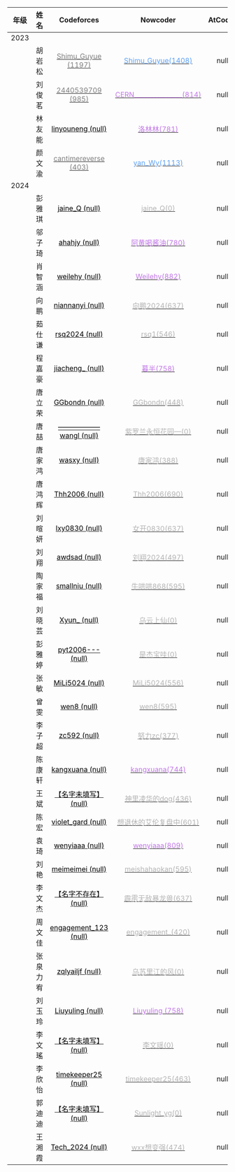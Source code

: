 | 年级 | 姓名 | Codeforces | Nowcoder | AtCoder |
| :---: | :---: | :---: | :---: | :---: |
| 2023 |  |  |  |  |
|  | 胡岩松 | [ <font color=#808080>Shimu_Guyue (1197)</font>](https://codeforces.com/profile/Shimu_Guyue) | [<font color=#5ea1f4>Shimu_Guyue(1408)</font>](https://ac.nowcoder.com/acm/contest/rating-index?searchUserName=Shimu_Guyue) | null | null | 
|  | 刘俊茗 | [ <font color=#808080>2440539709 (985)</font>](https://codeforces.com/profile/2440539709) | [<font color=#c177e7>CERN_______________(814)</font>](https://ac.nowcoder.com/acm/contest/rating-index?searchUserName=CERN_______________) | null | null | 
|  | 林友能 | [ <font color=#0000>linyouneng (null)</font>](https://codeforces.com/profile/linyouneng) | [<font color=#c177e7>洛林林(781)</font>](https://ac.nowcoder.com/acm/contest/rating-index?searchUserName=洛林林) | null | null | 
|  | 颜文渝 | [ <font color=#808080>cantimereverse (403)</font>](https://codeforces.com/profile/cantimereverse) | [<font color=#5ea1f4>yan_Wy(1113)</font>](https://ac.nowcoder.com/acm/contest/rating-index?searchUserName=yan_Wy) | null | null | 
| 2024 |  |  |  |  |
|  | 彭雅琪 | [ <font color=#0000>jaine_Q (null)</font>](https://codeforces.com/profile/jaine_Q) | [<font color=#b4b4b4>jaine_Q(0)</font>](https://ac.nowcoder.com/acm/contest/rating-index?searchUserName=jaine_Q) | null | null | 
|  | 邬子琦 | [ <font color=#0000>ahahjy (null)</font>](https://codeforces.com/profile/ahahjy) | [<font color=#c177e7>阿黄喝酱油(780)</font>](https://ac.nowcoder.com/acm/contest/rating-index?searchUserName=阿黄喝酱油) | null | null | 
|  | 肖智涵 | [ <font color=#0000>weilehy (null)</font>](https://codeforces.com/profile/weilehy) | [<font color=#c177e7>Weilehy(882)</font>](https://ac.nowcoder.com/acm/contest/rating-index?searchUserName=Weilehy) | null | null | 
|  | 向鹏 | [ <font color=#0000>niannanyi (null)</font>](https://codeforces.com/profile/niannanyi) | [<font color=#b4b4b4>向鹏2024(637)</font>](https://ac.nowcoder.com/acm/contest/rating-index?searchUserName=向鹏2024) | null | null | 
|  | 茹仕谦 | [ <font color=#0000>rsq2024 (null)</font>](https://codeforces.com/profile/rsq2024) | [<font color=#b4b4b4>rsq1(546)</font>](https://ac.nowcoder.com/acm/contest/rating-index?searchUserName=rsq1) | null | null | 
|  | 程嘉豪 | [ <font color=#0000>jiacheng_ (null)</font>](https://codeforces.com/profile/jiacheng_) | [<font color=#c177e7>暮半(758)</font>](https://ac.nowcoder.com/acm/contest/rating-index?searchUserName=暮半) | null | null | 
|  | 唐立荣 | [ <font color=#0000>GGbondn  (null)</font>](https://codeforces.com/profile/GGbondn ) | [<font color=#b4b4b4>GGbondn(448)</font>](https://ac.nowcoder.com/acm/contest/rating-index?searchUserName=GGbondn) | null | null | 
|  | 唐喆 | [ <font color=#0000>——————wangl (null)</font>](https://codeforces.com/profile/——————wangl) | [<font color=#b4b4b4>紫罗兰永恒花园—(0)</font>](https://ac.nowcoder.com/acm/contest/rating-index?searchUserName=紫罗兰永恒花园—) | null | null | 
|  | 唐家鸿 | [ <font color=#0000>wasxy (null)</font>](https://codeforces.com/profile/wasxy) | [<font color=#b4b4b4>唐家鸿(388)</font>](https://ac.nowcoder.com/acm/contest/rating-index?searchUserName=唐家鸿) | null | null | 
|  | 唐鸿辉 | [ <font color=#0000>Thh2006 (null)</font>](https://codeforces.com/profile/Thh2006) | [<font color=#b4b4b4>Thh2006(690)</font>](https://ac.nowcoder.com/acm/contest/rating-index?searchUserName=Thh2006) | null | null | 
|  | 刘暄妍 | [ <font color=#0000>lxy0830 (null)</font>](https://codeforces.com/profile/lxy0830) | [<font color=#b4b4b4>女开0830(637)</font>](https://ac.nowcoder.com/acm/contest/rating-index?searchUserName=女开0830) | null | null | 
|  | 刘翔 | [ <font color=#0000>awdsad (null)</font>](https://codeforces.com/profile/awdsad) | [<font color=#b4b4b4>刘翔2024(497)</font>](https://ac.nowcoder.com/acm/contest/rating-index?searchUserName=刘翔2024) | null | null | 
|  | 陶家福 | [ <font color=#0000>smallniu (null)</font>](https://codeforces.com/profile/smallniu) | [<font color=#b4b4b4>牛哄哄868(595)</font>](https://ac.nowcoder.com/acm/contest/rating-index?searchUserName=牛哄哄868) | null | null | 
|  | 刘晓芸 | [ <font color=#0000>Xyun_ (null)</font>](https://codeforces.com/profile/Xyun_) | [<font color=#b4b4b4>乌云上仙(0)</font>](https://ac.nowcoder.com/acm/contest/rating-index?searchUserName=乌云上仙) | null | null | 
|  | 彭雅婷 | [ <font color=#0000>pyt2006--- (null)</font>](https://codeforces.com/profile/pyt2006---) | [<font color=#b4b4b4>是杰宝哇(0)</font>](https://ac.nowcoder.com/acm/contest/rating-index?searchUserName=是杰宝哇) | null | null | 
|  | 张敏 | [ <font color=#0000>MiLi5024 (null)</font>](https://codeforces.com/profile/MiLi5024) | [<font color=#b4b4b4>MiLi5024(556)</font>](https://ac.nowcoder.com/acm/contest/rating-index?searchUserName=MiLi5024) | null | null | 
|  | 曾雯 | [ <font color=#0000>wen8 (null)</font>](https://codeforces.com/profile/wen8) | [<font color=#b4b4b4>wen8(595)</font>](https://ac.nowcoder.com/acm/contest/rating-index?searchUserName=wen8) | null | null | 
|  | 李子超 | [ <font color=#0000>zc592 (null)</font>](https://codeforces.com/profile/zc592) | [<font color=#b4b4b4>努力zc(377)</font>](https://ac.nowcoder.com/acm/contest/rating-index?searchUserName=努力zc) | null | null | 
|  | 陈康轩 | [ <font color=#0000>kangxuana (null)</font>](https://codeforces.com/profile/kangxuana) | [<font color=#c177e7>kangxuana(744)</font>](https://ac.nowcoder.com/acm/contest/rating-index?searchUserName=kangxuana) | null | null | 
|  | 王斌 | [ <font color=#0000>【名字未填写】 (null)</font>](https://codeforces.com/profile/【名字未填写】) | [<font color=#b4b4b4>神里凌华的dog(436)</font>](https://ac.nowcoder.com/acm/contest/rating-index?searchUserName=神里凌华的dog) | null | null | 
|  | 陈宏 | [ <font color=#0000>violet_gard (null)</font>](https://codeforces.com/profile/violet_gard) | [<font color=#b4b4b4>想退休的艾伦复盘中(601)</font>](https://ac.nowcoder.com/acm/contest/rating-index?searchUserName=想退休的艾伦复盘中) | null | null | 
|  | 袁琦 | [ <font color=#0000>wenyiaaa (null)</font>](https://codeforces.com/profile/wenyiaaa) | [<font color=#c177e7>wenyiaaa(809)</font>](https://ac.nowcoder.com/acm/contest/rating-index?searchUserName=wenyiaaa) | null | null | 
|  | 刘艳 | [ <font color=#0000>meimeimei (null)</font>](https://codeforces.com/profile/meimeimei) | [<font color=#b4b4b4>meishahaokan(595)</font>](https://ac.nowcoder.com/acm/contest/rating-index?searchUserName=meishahaokan) | null | null | 
|  | 李文杰 | [ <font color=#0000>【名字不存在】 (null)</font>](https://codeforces.com/profile/【名字不存在】) | [<font color=#b4b4b4>霹雳无敌暴龙兽(637)</font>](https://ac.nowcoder.com/acm/contest/rating-index?searchUserName=霹雳无敌暴龙兽) | null | null | 
|  | 周文佳 | [ <font color=#0000>engagement_123 (null)</font>](https://codeforces.com/profile/engagement_123) | [<font color=#b4b4b4>engagement_(420)</font>](https://ac.nowcoder.com/acm/contest/rating-index?searchUserName=engagement_) | null | null | 
|  | 张泉力宥 | [ <font color=#0000>zqlyailjf (null)</font>](https://codeforces.com/profile/zqlyailjf) | [<font color=#b4b4b4>乌苏里江的风(0)</font>](https://ac.nowcoder.com/acm/contest/rating-index?searchUserName=乌苏里江的风) | null | null | 
|  | 刘玉玲 | [ <font color=#0000>Liuyuling  (null)</font>](https://codeforces.com/profile/Liuyuling ) | [<font color=#c177e7>Liuyuling (758)</font>](https://ac.nowcoder.com/acm/contest/rating-index?searchUserName=Liuyuling ) | null | null | 
|  | 李文瑤 | [ <font color=#0000>【名字未填写】 (null)</font>](https://codeforces.com/profile/【名字未填写】) | [<font color=#b4b4b4>李文瑶(0)</font>](https://ac.nowcoder.com/acm/contest/rating-index?searchUserName=李文瑶) | null | null | 
|  | 李欣怡 | [ <font color=#0000>timekeeper25 (null)</font>](https://codeforces.com/profile/timekeeper25) | [<font color=#b4b4b4>timekeeper25(463)</font>](https://ac.nowcoder.com/acm/contest/rating-index?searchUserName=timekeeper25) | null | null | 
|  | 郭迪迪 | [ <font color=#0000>【名字未填写】 (null)</font>](https://codeforces.com/profile/【名字未填写】) | [<font color=#b4b4b4>Sunlight_yg(0)</font>](https://ac.nowcoder.com/acm/contest/rating-index?searchUserName=Sunlight_yg) | null | null | 
|  | 王湘霞 | [ <font color=#0000>Tech_2024 (null)</font>](https://codeforces.com/profile/Tech_2024) | [<font color=#b4b4b4>wxx想变强(474)</font>](https://ac.nowcoder.com/acm/contest/rating-index?searchUserName=wxx想变强) | null | null | 

